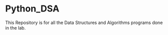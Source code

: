 # Python_DSA
This Repository is for all the Data Structures and Algorithms programs done in the lab.
